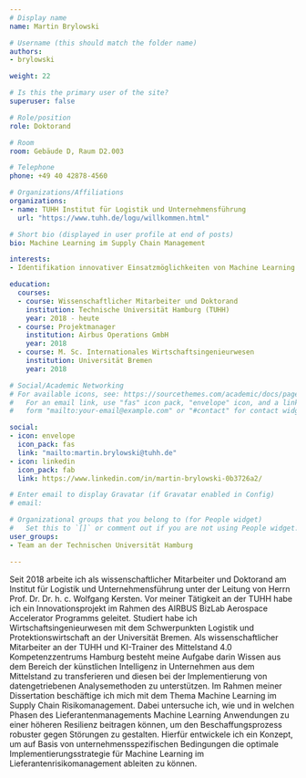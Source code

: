 ```yaml
---
# Display name
name: Martin Brylowski

# Username (this should match the folder name)
authors:
- brylowski

weight: 22

# Is this the primary user of the site?
superuser: false

# Role/position
role: Doktorand

# Room
room: Gebäude D, Raum D2.003

# Telephone
phone: +49 40 42878-4560

# Organizations/Affiliations
organizations:
- name: TUHH Institut für Logistik und Unternehmensführung
  url: "https://www.tuhh.de/logu/willkommen.html"

# Short bio (displayed in user profile at end of posts)
bio: Machine Learning im Supply Chain Management

interests:
- Identifikation innovativer Einsatzmöglichkeiten von Machine Learning im Supply Chain Management

education:
  courses:
  - course: Wissenschaftlicher Mitarbeiter und Doktorand 
    institution: Technische Universität Hamburg (TUHH)
    year: 2018 - heute
  - course: Projektmanager
    institution: Airbus Operations GmbH
    year: 2018
  - course: M. Sc. Internationales Wirtschaftsingenieurwesen
    institution: Universität Bremen
    year: 2018

# Social/Academic Networking
# For available icons, see: https://sourcethemes.com/academic/docs/page-builder/#icons
#   For an email link, use "fas" icon pack, "envelope" icon, and a link in the
#   form "mailto:your-email@example.com" or "#contact" for contact widget.

social:
- icon: envelope
  icon_pack: fas
  link: "mailto:martin.brylowski@tuhh.de"
- icon: linkedin
  icon_pack: fab
  link: https://www.linkedin.com/in/martin-brylowski-0b3726a2/

# Enter email to display Gravatar (if Gravatar enabled in Config)
# email: 

# Organizational groups that you belong to (for People widget)
#   Set this to `[]` or comment out if you are not using People widget.
user_groups:
- Team an der Technischen Universität Hamburg

---
```

Seit 2018 arbeite ich als wissenschaftlicher Mitarbeiter und Doktorand am Institut für Logistik und Unternehmensführung unter der Leitung von Herrn Prof. Dr. Dr. h. c. Wolfgang Kersten. Vor meiner Tätigkeit an der TUHH habe ich ein Innovationsprojekt im Rahmen des AIRBUS BizLab Aerospace Accelerator Programms geleitet. Studiert habe ich Wirtschaftsingenieurwesen mit dem Schwerpunkten Logistik und Protektionswirtschaft an der Universität Bremen. Als wissenschaftlicher Mitarbeiter an der TUHH und KI-Trainer des Mittelstand 4.0 Kompetenzzentrums Hamburg besteht meine Aufgabe darin Wissen aus dem Bereich der künstlichen Intelligenz in Unternehmen aus dem Mittelstand zu transferieren und diesen bei der Implementierung von datengetriebenen Analysemethoden zu unterstützen. Im Rahmen meiner Dissertation beschäftige ich mich mit dem Thema Machine Learning im Supply Chain Risikomanagement. Dabei untersuche ich, wie und in welchen Phasen des Lieferantenmanagements Machine Learning Anwendungen zu einer höheren Resilienz beitragen können, um den Beschaffungsprozess robuster gegen Störungen zu gestalten. Hierfür entwickele ich ein Konzept, um auf Basis von unternehmensspezifischen Bedingungen die optimale Implementierungsstrategie für Machine Learning im Lieferantenrisikomanagement ableiten zu können.

